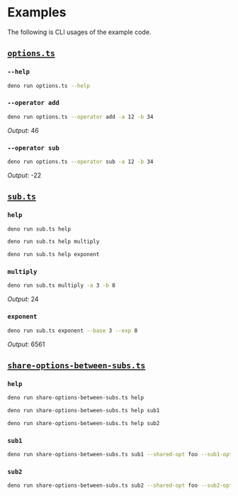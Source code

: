 # Examples

The following is CLI usages of the example code.

## [`options.ts`](./options.ts)

### `--help`

```sh
deno run options.ts --help
```

### `--operator add`

```sh
deno run options.ts --operator add -a 12 -b 34
```

_Output:_ 46

### `--operator sub`

```sh
deno run options.ts --operator sub -a 12 -b 34
```

_Output:_ -22

## [`sub.ts`](./sub.ts)

### `help`

```sh
deno run sub.ts help
```

```sh
deno run sub.ts help multiply
```

```sh
deno run sub.ts help exponent
```

### `multiply`

```sh
deno run sub.ts multiply -a 3 -b 8
```

_Output:_ 24

### `exponent`

```sh
deno run sub.ts exponent --base 3 --exp 8
```

_Output:_ 6561

## [`share-options-between-subs.ts`](./share-options-between-subs.ts)

### `help`

```sh
deno run share-options-between-subs.ts help
```

```sh
deno run share-options-between-subs.ts help sub1
```

```sh
deno run share-options-between-subs.ts help sub2
```

### `sub1`

```sh
deno run share-options-between-subs.ts sub1 --shared-opt foo --sub1-opt bar
```

### `sub2`

```sh
deno run share-options-between-subs.ts sub2 --shared-opt foo --sub2-opt bar
```
